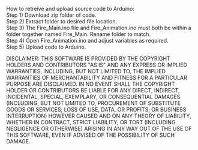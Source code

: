 How to retreive and upload source code to Arduino:  
Step 1) Download zip folder of code.  
Step 2) Extract folder to desired file location.  
Step 3) The Fire_Main.ino file and Fire_Animation.ino must both be within a folder together named Fire_Main. Rename folder to match.  
Step 4) Open Fire_Animation.ino and adjust variables as required.  
Step 5) Upload code to Arduino.  
  
  
  
DISCLAIMER:
THIS SOFTWARE IS PROVIDED BY THE COPYRIGHT HOLDERS AND CONTRIBUTORS "AS IS" AND ANY EXPRESS OR IMPLIED WARRANTIES, INCLUDING, BUT NOT LIMITED TO, THE IMPLIED WARRANTIES OF MERCHANTABILITY AND FITNESS FOR A PARTICULAR PURPOSE ARE DISCLAIMED. IN NO EVENT SHALL THE COPYRIGHT HOLDER OR CONTRIBUTORS BE LIABLE FOR ANY DIRECT, INDIRECT, INCIDENTAL, SPECIAL, EXEMPLARY, OR CONSEQUENTIAL DAMAGES (INCLUDING, BUT NOT LIMITED TO, PROCUREMENT OF SUBSTITUTE GOODS OR SERVICES; LOSS OF USE, DATA, OR PROFITS; OR BUSINESS INTERRUPTION) HOWEVER CAUSED AND ON ANY THEORY OF LIABILITY, WHETHER IN CONTRACT, STRICT LIABILITY, OR TORT (INCLUDING NEGLIGENCE OR OTHERWISE) ARISING IN ANY WAY OUT OF THE USE OF THIS SOFTWARE, EVEN IF ADVISED OF THE POSSIBILITY OF SUCH DAMAGE.
